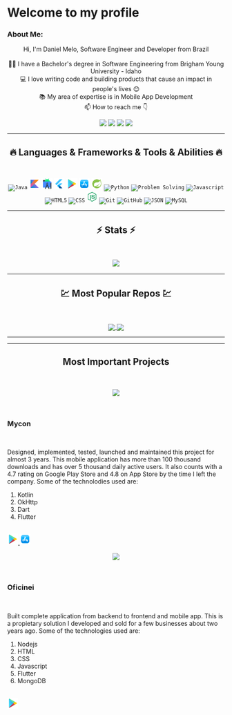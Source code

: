 
# Welcome to my profile
   
### About Me:
<p align="center">
  Hi, I'm Daniel Melo, Software Engineer and Developer from Brazil
  <br>
  <br>
  👨‍🎓 I have a Bachelor's degree in Software Engineering from Brigham Young University - Idaho
  <br>
  💻 I love writing code and building products that cause an impact in people's lives 😊
  <br>
  📚 My area of expertise is in Mobile App Development
  <br>
  📫 How to reach me 👇
</p>
<p align="center"> <a href="https://www.linkedin.com/in/daniel-freitas-de-melo/"><img src="https://img.shields.io/badge/linkedin-%230077B5.svg?&style=for-the-badge&logo=linkedin&logoColor=white" height=23></a> <a href="mailto:daniel.melo42@outlook.com"><img src="https://img.shields.io/badge/Outlook-1877F2?style=for-the-badge&logo=outlook&logoColor=white" height=23></a> <a href="http://wa.me//2014033840"><img src="https://img.shields.io/badge/WhatsApp-25D366?style=for-the-badge&logo=whatsapp&logoColor=white" height=23></a> <a href="https://github.com/DizzyMelo"><img src="https://img.shields.io/badge/GitHub-100000?style=for-the-badge&logo=github&logoColor=white" height=23></a></p>
<hr>
<h2 align="center">🔥 Languages & Frameworks & Tools & Abilities 🔥</h2><br>
<p align="center">
  <code><img title="Java" height="25" src="images/java-original.svg"></code>
  <code><img title="Kotlin" height="25" src="images/kotlin.svg"></code>
  <code><img title="Android Studio" height="25" src="images/android-studio.svg"></code>
  <code><img title="Flutter" height="25" src="images/flutter.svg"></code>
  <code><img title="Google Play" height="25" src="images/google-play.svg"></code>
  <code><img title="App Store" height="25" src="images/app-store.svg"></code>
  <code><img title="Spring Framework" height="25" src="images/Spring-boot.svg"></code>
  <code><img title="Python" height="25" src="images/python-original.svg"></code>
  <code><img title="Problem Solving" height="25" src="images/problemSolving.png"></code>
  <code><img title="Javascript" height="25" src="images/javascript.svg"></code>
  <code><img title="HTML5" height="25" src="images/html5.svg"></code>
  <code><img title="CSS" height="25" src="images/css.svg"></code>
  <code><img title="NodeJs" height="25" src="images/nodejs.svg"></code>
  <code><img title="Git" height="25" src="images/git-original.svg"></code>
  <code><img title="GitHub" height="25" src="images/github.svg"></code>
  <code><img title="JSON" height="25" src="images/json.svg"></code>
  <code><img title="MySQL" height="25" src="images/mysql.svg"></code>
</p>
<hr>

<h2 align="center">⚡ Stats ⚡</h2>
<br>



<p align="center">
<a href="https://github.com/HalemoGPA/">
      <img width=325  src="https://github-readme-stats.vercel.app/api/top-langs/?username=DizzyMelo&hide=c%23,PHP,Hack,Ruby,Objective-C,Objective-C%2b%2b,Cuda&title_color=61dafb&text_color=ffffff&icon_color=61dafb&bg_color=20232a&langs_count=8&layout=compact&border_color=61dafb&hide_border=true" />
 </a>
</p>

<hr>
<h2 align="center">💹 Most Popular Repos 💹</h2>
<br>
<p align="center">
<a href="https://github.com/DizzyMelo/WeatherForecastApp">
  <img width=300 align="center" src="https://github-readme-stats.vercel.app/api/pin/?username=DizzyMelo&repo=WeatherForecastApp&title_color=ffffff&text_color=c9cacc&icon_color=2bbc8a&bg_color=1d1f21" />
</a>
  
<a href="https://github.com/DizzyMelo/FlipgridMobile">
  <img width=300 align="center" src="https://github-readme-stats.vercel.app/api/pin/?username=DizzyMelo&repo=FlipgridMobile&title_color=ffffff&text_color=c9cacc&icon_color=2bbc8a&bg_color=1d1f21" />
</a>    

</p>

<hr>

<hr>
<h2 align="center"> Most Important Projects </h2>
<br>

<!-- Mycon -->

<p align="center">
<a href="https://www.mycon.com.br/">
  <img width=100 align="center" src="https://play-lh.googleusercontent.com/7_2WHG9J2RDdblTsG25lTPN0q6xw0jTuhD__QSLtb3Agqz2jv_lA1X7Nd4XEeX18Hdmy=w240-h480-rw" />
</a>

</p>

<br>
<h3> Mycon </h3>

<br>

Designed, implemented, tested, launched and maintained this project for almost 3 years. This mobile application has more than 100 thousand downloads and has over 5 thousand daily active users. It also counts with a 4.7 rating on Google Play Store and 4.8 on App Store by the time I left the company. Some of the technolodies used are: 
1. Kotlin
2. OkHttp
3. Dart
4. Flutter

<br>


<a href="https://play.google.com/store/apps/details?id=br.com.mycon.client.app">
<code><img title="Google Play" height="25" src="images/google-play.svg"></code>
</a>

<a href="https://apps.apple.com/us/app/mycon/id1489365751">
<code><img title="App Store" height="25" src="images/app-store.svg"></code>
</a>

<!-- Oficinei -->

<p align="center">
<a href="https://www.mycon.com.br/">
  <img width=100 align="center" src="https://play-lh.googleusercontent.com/Ib3U-5eFRHx25svGc0K1eQG4lF12469c_5SmQ9AnotM9GPf1IBBok6JXnBIV-MGah0E=w240-h480-rw" />
</a>

</p>

<br>

<h3> Oficinei </h3>

<br>

Built complete application from backend to frontend and mobile app. This is a propietary solution I developed and sold for a few businesses about two years ago. Some of the technologies used are: 
1. Nodejs 
2. HTML
2. CSS
3. Javascript
4. Flutter
5. MongoDB 

<br>


<a href="https://play.google.com/store/apps/details?id=br.com.oficinei.appcliente.oficineicliente">
<code><img title="Google Play" height="25" src="images/google-play.svg"></code>
</a>



<!---
HalemoGPA/HalemoGPA is a ✨ special ✨ repository because its `README.md` (this file) appears on your GitHub profile.
You can click the Preview link to take a look at your changes.
--->
